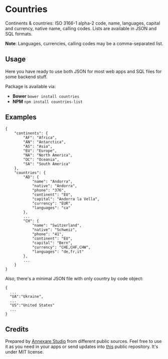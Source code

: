 # Countries

Continents & countries: ISO 3166-1 alpha-2 code, name, languages, capital and currency, native name, calling codes. Lists are available in JSON and SQL formats.

**Note**: Languages, currencies, calling codes may be a comma-separated list.

## Usage

Here you have ready to use both JSON for most web apps and SQL files for some backend stuff.

Package is available via:

* **Bower** `bower install countries`
* **NPM** `npm install countries-list`

## Examples

```
{
    "continents": {
        "AF": "Africa",
        "AN": "Antarctica",
        "AS": "Asia",
        "EU": "Europe",
        "NA": "North America",
        "OC": "Oceania",
        "SA": "South America"
    },
    "countries": {
        "AD": {
            "name": "Andorra",
            "native": "Andorra",
            "phone": "376",
            "continent": "EU",
            "capital": "Andorra la Vella",
            "currency": "EUR",
            "languages": "ca"
        },
        ...
        "CH": {
            "name": "Switzerland",
            "native": "Schweiz",
            "phone": "41",
            "continent": "EU",
            "capital": "Bern",
            "currency": "CHE,CHF,CHW",
            "languages": "de,fr,it"
        },
        ...
    }
}
```

Also, there's a minimal JSON file with only country by code object:

```
{
  ...
  "UA":"Ukraine",
  ...
  "US":"United States"
  ...
}
```

## Credits

Prepared by [Annexare Studio](https://annexare.com/) from different public sources. Feel free to use it as you need in your apps or send updates into [this](https://github.com/annexare/Countries) public repository. It's under MIT license.
